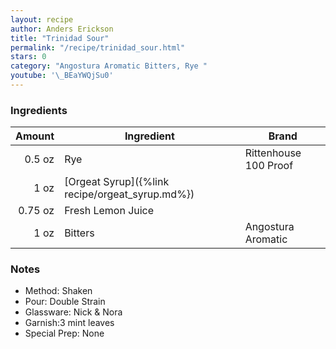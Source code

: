 ```yaml
---
layout: recipe
author: Anders Erickson
title: "Trinidad Sour"
permalink: "/recipe/trinidad_sour.html"
stars: 0
category: "Angostura Aromatic Bitters, Rye "
youtube: '\_BEaYWQjSu0'
---
```


### Ingredients

|  Amount  | Ingredient               | Brand                   |
| ------: | ----------------------------------------------- | --------------------- |
|  0.5 oz | Rye                                             | Rittenhouse 100 Proof |
|    1 oz | [Orgeat Syrup]({%link recipe/orgeat_syrup.md%}) |
| 0.75 oz | Fresh Lemon Juice                               |
|    1 oz | Bitters                                         | Angostura Aromatic    |

### Notes

- Method: Shaken
- Pour: Double Strain
- Glassware: Nick & Nora
- Garnish:3 mint leaves
- Special Prep: None
